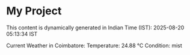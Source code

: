 # My Project

This content is dynamically generated in Indian Time (IST): 2025-08-20 05:13:34 IST


Current Weather in Coimbatore:
Temperature: 24.88 °C
Condition: mist
